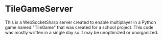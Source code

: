 # TileGameServer

This is a WebSocketSharp server created to enable multiplayer in a Python game named "TileGame" that was created for a school project. This code was mostly written in a single day so it may be unoptimized or unorganized.
